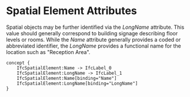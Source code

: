 Spatial Element Attributes
==========================

Spatial objects may be further identified via the _LongName_ attribute. This value should generally correspond to building signage describing floor levels or rooms. While the _Name_ attribute generally provides a coded or abbreviated identifier, the _LongName_ provides a functional name for the location such as "Reception Area".

```
concept {
    IfcSpatialElement:Name -> IfcLabel_0
    IfcSpatialElement:LongName -> IfcLabel_1
    IfcSpatialElement:Name[binding="Name"]
    IfcSpatialElement:LongName[binding="LongName"]
}
```

